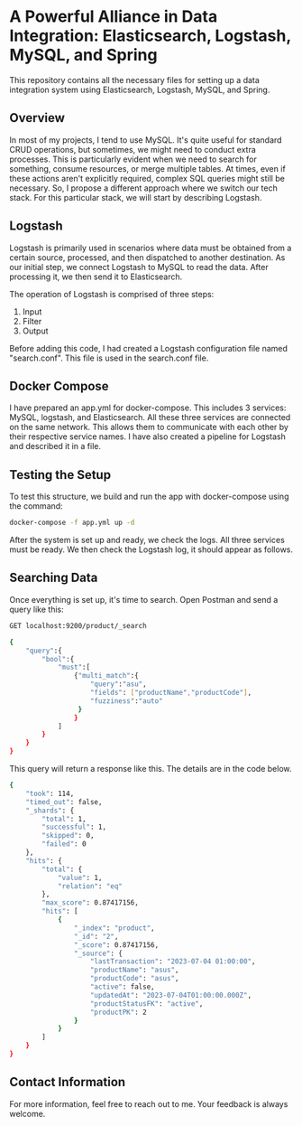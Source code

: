 # A Powerful Alliance in Data Integration: Elasticsearch, Logstash, MySQL, and Spring

This repository contains all the necessary files for setting up a data integration system using Elasticsearch, Logstash, MySQL, and Spring.

## Overview

In most of my projects, I tend to use MySQL. It's quite useful for standard CRUD operations, but sometimes, we might need to conduct extra processes. This is particularly evident when we need to search for something, consume resources, or merge multiple tables. At times, even if these actions aren't explicitly required, complex SQL queries might still be necessary. So, I propose a different approach where we switch our tech stack. For this particular stack, we will start by describing Logstash.

## Logstash

Logstash is primarily used in scenarios where data must be obtained from a certain source, processed, and then dispatched to another destination. As our initial step, we connect Logstash to MySQL to read the data. After processing it, we then send it to Elasticsearch.

The operation of Logstash is comprised of three steps:

1. Input
2. Filter
3. Output

Before adding this code, I had created a Logstash configuration file named "search.conf". This file is used in the search.conf file.

## Docker Compose

I have prepared an app.yml for docker-compose. This includes 3 services: MySQL, logstash, and Elasticsearch. All these three services are connected on the same network. This allows them to communicate with each other by their respective service names. I have also created a pipeline for Logstash and described it in a file.

## Testing the Setup

To test this structure, we build and run the app with docker-compose using the command:

```bash
docker-compose -f app.yml up -d
```

After the system is set up and ready, we check the logs. All three services must be ready. We then check the Logstash log, it should appear as follows.

## Searching Data

Once everything is set up, it's time to search. Open Postman and send a query like this:

```bash
GET localhost:9200/product/_search

{
    "query":{
        "bool":{
            "must":[
                {"multi_match":{ 
                    "query":"asu",  
                    "fields": ["productName","productCode"],
                    "fuzziness":"auto"   
                 }
                }
            ]
        }
    }
}
```

This query will return a response like this. The details are in the code below.

```bash
{
    "took": 114,
    "timed_out": false,
    "_shards": {
        "total": 1,
        "successful": 1,
        "skipped": 0,
        "failed": 0
    },
    "hits": {
        "total": {
            "value": 1,
            "relation": "eq"
        },
        "max_score": 0.87417156,
        "hits": [
            {
                "_index": "product",
                "_id": "2",
                "_score": 0.87417156,
                "_source": {
                    "lastTransaction": "2023-07-04 01:00:00",
                    "productName": "asus",
                    "productCode": "asus",
                    "active": false,
                    "updatedAt": "2023-07-04T01:00:00.000Z",
                    "productStatusFK": "active",
                    "productPK": 2
                }
            }
        ]
    }
}
```

## Contact Information

For more information, feel free to reach out to me. Your feedback is always welcome.
